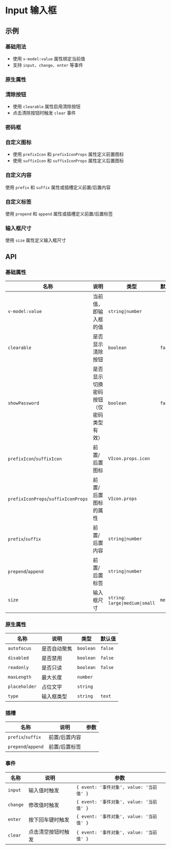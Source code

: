 # Input 输入框

## 示例

### 基础用法

- 使用 `v-model:value` 属性绑定当前值
- 支持 `input`、`change`、`enter` 等事件

<preview path="./demos/basic.vue"></preview>

### 原生属性

<!--@include: @/component/@parts/api-native.md-->

<preview path="./demos/native.vue"></preview>

### 清除按钮

- 使用 `clearable` 属性启用清除按钮
- 点击清除按钮时触发 `clear` 事件

<preview path="./demos/clearable.vue"></preview>

### 密码框

<preview path="./demos/password.vue"></preview>

### 自定义图标

- 使用 `prefixIcon` 和 `prefixIconProps` 属性定义前置图标
- 使用 `suffixIcon` 和 `suffixIconProps` 属性定义后置图标

<preview path="./demos/icon.vue"></preview>

### 自定义内容

使用 `prefix` 和 `suffix` 属性或插槽定义前置/后置内容
<preview path="./demos/prefix-suffix.vue"></preview>

### 自定义标签

使用 `prepend` 和 `append` 属性或插槽定义前置/后置标签
<preview path="./demos/prepend-append.vue"></preview>

### 输入框尺寸

使用 `size` 属性定义输入框尺寸

<preview path="./demos/size.vue"></preview>

## API

### 基础属性

| 名称                                | 说明                                   | 类型                             | 默认值   |
| ----------------------------------- | -------------------------------------- | -------------------------------- | -------- |
| `v-model:value`                     | 当前值，即输入框的值                   | `string\|number`                 |          |
| `clearable`                         | 是否显示清除按钮                       | `boolean`                        | `false`  |
| `showPassword`                      | 是否显示切换密码按钮（仅密码类型有效） | `boolean`                        | `false`  |
| `prefixIcon`/`suffixIcon`           | 前置/后置图标                          | `VIcon.props.icon`               |          |
| `prefixIconProps`/`suffixIconProps` | 前置/后置图标的属性                    | `VIcon.props`                    |          |
| `prefix`/`suffix`                   | 前置/后置内容                          | `string\|number`                 |          |
| `prepend`/`append`                  | 前置/后置标签                          | `string\|number`                 |          |
| `size`                              | 输入框尺寸                             | `string`: `large\|medium\|small` | `medium` |

### 原生属性

<!--@include: @/component/@parts/api-native.md-->

| 名称          | 说明         | 类型      | 默认值  |
| ------------- | ------------ | --------- | ------- |
| `autofocus`   | 是否自动聚焦 | `boolean` | `false` |
| `disabled`    | 是否禁用     | `boolean` | `false` |
| `readonly`    | 是否只读     | `boolean` | `false` |
| `maxLength`   | 最大长度     | `number`  |         |
| `placeholder` | 占位文字     | `string`  |         |
| `type`        | 输入框类型   | `string`  | `text`  |

### 插槽

| 名称               | 说明          | 参数 |
| ------------------ | ------------- | ---- |
| `prefix`/`suffix`  | 前置/后置内容 |      |
| `prepend`/`append` | 前置/后置标签 |      |

### 事件

| 名称     | 说明               | 参数                                     |
| -------- | ------------------ | ---------------------------------------- |
| `input`  | 输入值时触发       | `{ event: '事件对象', value: '当前值' }` |
| `change` | 修改值时触发       | `{ event: '事件对象', value: '当前值' }` |
| `enter`  | 按下回车键时触发   | `{ event: '事件对象', value: '当前值' }` |
| `clear`  | 点击清空按钮时触发 | `{ event: '事件对象', value: '当前值' }` |
